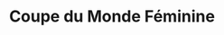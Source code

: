 ---
title: Coupe du Monde Féminine
address: 93200 Saint-Denis
postalCode: 75000
city: PARIS
label: FOOT
when: 2019-10-05T02:45:44+02:00
Description: Le Stade de France est le plus grand stade français avec 80 698 places en configuration football/rugby. Il se situe dans le quartier de la Plaine Saint-Denis à Saint-Denis, dans la proche banlieue nord de Paris.
photos: foot5.jpg
draft: false
important: true
association: FIFA
---